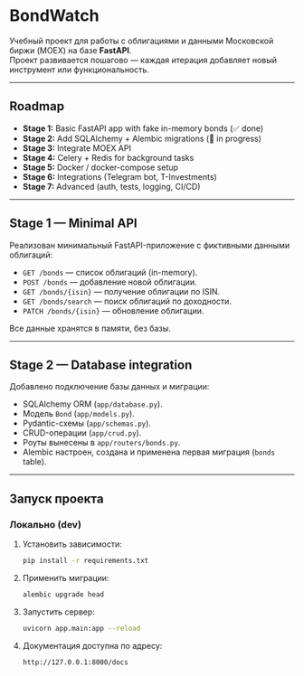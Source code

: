 # BondWatch

Учебный проект для работы с облигациями и данными Московской биржи (MOEX) на базе **FastAPI**.  
Проект развивается пошагово — каждая итерация добавляет новый инструмент или функциональность.  

---

## Roadmap
- **Stage 1:** Basic FastAPI app with fake in-memory bonds (✅ done)
- **Stage 2:** Add SQLAlchemy + Alembic migrations (🚧 in progress)
- **Stage 3:** Integrate MOEX API
- **Stage 4:** Celery + Redis for background tasks
- **Stage 5:** Docker / docker-compose setup
- **Stage 6:** Integrations (Telegram bot, T-Investments)
- **Stage 7:** Advanced (auth, tests, logging, CI/CD)

---

## Stage 1 — Minimal API
Реализован минимальный FastAPI-приложение c фиктивными данными облигаций:
- `GET /bonds` — список облигаций (in-memory).
- `POST /bonds` — добавление новой облигации.
- `GET /bonds/{isin}` — получение облигации по ISIN.
- `GET /bonds/search` — поиск облигаций по доходности.
- `PATCH /bonds/{isin}` — обновление облигации.

Все данные хранятся в памяти, без базы.

---

## Stage 2 — Database integration
Добавлено подключение базы данных и миграции:
- SQLAlchemy ORM (`app/database.py`).
- Модель `Bond` (`app/models.py`).
- Pydantic-схемы (`app/schemas.py`).
- CRUD-операции (`app/crud.py`).
- Роуты вынесены в `app/routers/bonds.py`.
- Alembic настроен, создана и применена первая миграция (`bonds` table).

---

## Запуск проекта

### Локально (dev)
1. Установить зависимости:
   ```bash
   pip install -r requirements.txt
2. Применить миграции:
   ```bash
   alembic upgrade head
3. Запустить сервер:
   ```bash
   uvicorn app.main:app --reload
4. Документация доступна по адресу:
   ```bash
   http://127.0.0.1:8000/docs
